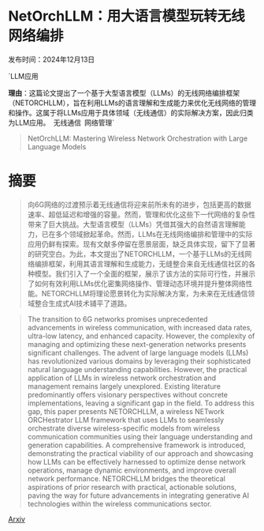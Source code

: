 # NetOrchLLM：用大语言模型玩转无线网络编排

发布时间：2024年12月13日

`LLM应用

**理由**：这篇论文提出了一个基于大型语言模型（LLMs）的无线网络编排框架（NETORCHLLM），旨在利用LLMs的语言理解和生成能力来优化无线网络的管理和操作。这属于将LLMs应用于具体领域（无线通信）的实际解决方案，因此归类为LLM应用。` `无线通信` `网络管理`

> NetOrchLLM: Mastering Wireless Network Orchestration with Large Language Models

# 摘要

> 向6G网络的过渡预示着无线通信将迎来前所未有的进步，包括更高的数据速率、超低延迟和增强的容量。然而，管理和优化这些下一代网络的复杂性带来了巨大挑战。大型语言模型（LLMs）凭借其强大的自然语言理解能力，已在多个领域掀起革命。然而，LLMs在无线网络编排和管理中的实际应用仍鲜有探索。现有文献多停留在愿景层面，缺乏具体实现，留下了显著的研究空白。为此，本文提出了NETORCHLLM，一个基于LLMs的无线网络编排框架，利用其语言理解和生成能力，无缝整合来自无线通信社区的各种模型。我们引入了一个全面的框架，展示了该方法的实际可行性，并展示了如何有效利用LLMs优化密集网络操作、管理动态环境并提升整体网络性能。NETORCHLLM将理论愿景转化为实际解决方案，为未来在无线通信领域整合生成式AI技术铺平了道路。

> The transition to 6G networks promises unprecedented advancements in wireless communication, with increased data rates, ultra-low latency, and enhanced capacity. However, the complexity of managing and optimizing these next-generation networks presents significant challenges. The advent of large language models (LLMs) has revolutionized various domains by leveraging their sophisticated natural language understanding capabilities. However, the practical application of LLMs in wireless network orchestration and management remains largely unexplored. Existing literature predominantly offers visionary perspectives without concrete implementations, leaving a significant gap in the field. To address this gap, this paper presents NETORCHLLM, a wireless NETwork ORCHestrator LLM framework that uses LLMs to seamlessly orchestrate diverse wireless-specific models from wireless communication communities using their language understanding and generation capabilities. A comprehensive framework is introduced, demonstrating the practical viability of our approach and showcasing how LLMs can be effectively harnessed to optimize dense network operations, manage dynamic environments, and improve overall network performance. NETORCHLLM bridges the theoretical aspirations of prior research with practical, actionable solutions, paving the way for future advancements in integrating generative AI technologies within the wireless communications sector.

[Arxiv](https://arxiv.org/abs/2412.10107)